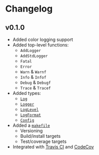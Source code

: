# Changelog

## v0.1.0

- Added color logging support
- Added top-level functions:
  - `AddLogger`
  - `AddStdLogger`
  - `Fatal`
  - `Error`
  - `Warn` & `Warnf`
  - `Info` & `Infof`
  - `Debug` & `Debugf`
  - `Trace` & `Tracef`
- Added types:
  - [`Log`](https://godoc.org/gopkg.in/pd93/plog.v0#Log)
  - [`Logger`](https://godoc.org/gopkg.in/pd93/plog.v0#Logger)
  - [`LogLevel`](https://godoc.org/gopkg.in/pd93/plog.v0#LogLevel)
  - [`LogFormat`](https://godoc.org/gopkg.in/pd93/plog.v0#LogFormat)
  - [`Config`](https://godoc.org/gopkg.in/pd93/plog.v0#Config)
- Added a [`makefile`](./makefile)
  - Versioning
  - Build/install targets
  - Test/coverage targets
- Integrated with [Travis CI](https://travis-ci.org/pd93/plog) and [CodeCov](https://codecov.io/gh/pd93/plog)
